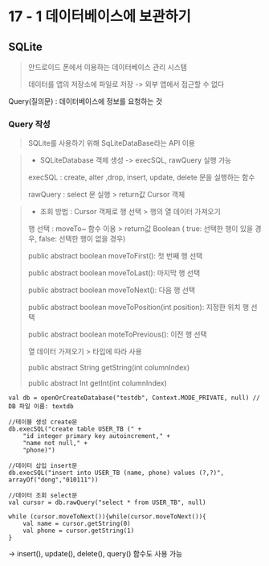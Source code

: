 # 17 - 1 데이터베이스에 보관하기

## SQLite

> 안드로이드 폰에서 이용하는 데이터베이스 관리 시스템
>
> 데이터를 앱의 저장소에 파일로 저장 -> 외부 앱에서 접근할 수 없다

Query(질의문) : 데이터베이스에 정보를 요청하는 것

### Query 작성

> SQLite를 사용하기 위해 SqLiteDataBase라는 API 이용

> * SQLiteDatabase 객체 생성 -> execSQL, rawQuery 실행 가능
>
> execSQL : create, alter ,drop, insert, update, delete 문을 실행하는 함수
>
> rawQuery : select 문 실행 > return값 Cursor 객체

> * 조회 방법 : Cursor 객체로 행 선택 > 행의 열 데이터 가져오기
>
> 행 선택 : moveTo~ 함수 이용 > return값 Boolean ( true: 선택한 행이 있을 경우, false: 선택한 행이 없을 경우)
>
> public abstract boolean moveToFirst(): 첫 번째 행 선택
>
> public abstract boolean moveToLast(): 마지막 행 선택
>
> public abstract boolean moveToNext(): 다음 행 선택
>
> public abstract boolean moveToPosition(int position): 지정한 위치 행 선택
>
> public abstract boolean moteToPrevious(): 이전 행 선택
>
> 열 데이터 가져오기 > 타입에 따라 사용
>
> public abstract String getString(int columnIndex)
>
> public abstract Int getInt(int columnIndex)

~~~
val db = openOrCreateDatabase("testdb", Context.MODE_PRIVATE, null) // DB 파일 이름: textdb

//테이블 생성 create문
db.execSQL("create table USER_TB (" +
    "id integer primary key autoincrement," +
    "name not null," +
    "phone)")

//데이터 삽입 insert문
db.execSQL("insert into USER_TB (name, phone) values (?,?)", arrayOf("dong","010111"))

//데이터 조회 select문
val cursor = db.rawQuery("select * from USER_TB", null)

while (cursor.moveToNext()){while(cursor.moveToNext()){
    val name = cursor.getString(0)
    val phone = cursor.getString(1)
}
~~~

-> insert(), update(), delete(), query() 함수도 사용 가능



